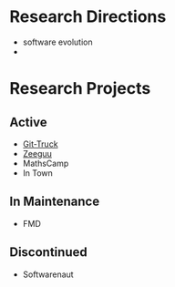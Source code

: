 # Research Directions
- software evolution
- 

# Research Projects

## Active
- [Git-Truck](projects/git-truck.md) 
- [Zeeguu](projects/zeeguu.md)
- MathsCamp
- In Town

## In Maintenance
- FMD

## Discontinued
- Softwarenaut
